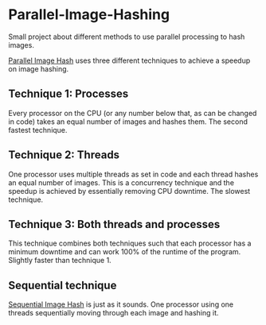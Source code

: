 # Parallel-Image-Hashing

Small project about different methods to use parallel processing to hash images.

[Parallel Image Hash](Parallel_ImageHash.py) uses three different techniques to achieve a speedup on image hashing. 

## Technique 1: Processes
Every processor on the CPU (or any number below that, as can be changed in code) takes an equal number of images and hashes them. The second fastest technique.

## Technique 2: Threads
One processor uses multiple threads as set in code and each thread hashes an equal number of images. This is a concurrency technique and the speedup is achieved by essentially removing CPU downtime. The slowest technique.

## Technique 3: Both threads and processes
This technique combines both techniques such that each processor has a minimum downtime and can work 100% of the runtime of the program. Slightly faster than technique 1.

## Sequential technique
[Sequential Image Hash](Sequential_ImageHash.py) is just as it sounds. One processor using one threads sequentially moving through each image and hashing it.
